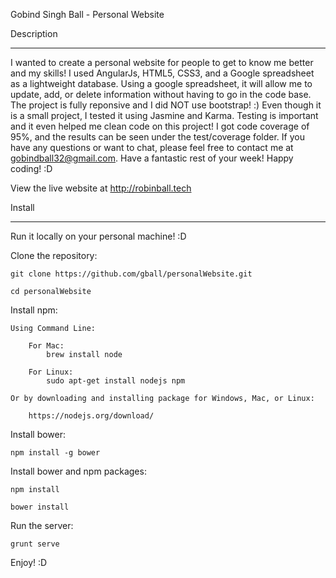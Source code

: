 Gobind Singh Ball - Personal Website



Description
___________

I wanted to create a personal website for people to get to know me better and my skills!
I used AngularJs, HTML5, CSS3, and a Google spreadsheet as a lightweight database. Using a 
google spreadsheet, it will allow me to update, add, or delete information without having to go 
in the code base. The project is fully reponsive and I did NOT use bootstrap! :) Even though 
it is a small project, I tested it using Jasmine and Karma. Testing is important and it even 
helped me clean code on this project! I got code coverage of 95%, and the results can be seen 
under the test/coverage folder. If you have any questions or want to chat, please feel free to 
contact me at gobindball32@gmail.com. Have a fantastic rest of your week! Happy coding! :D

View the live website at http://robinball.tech


Install
_______

Run it locally on your personal machine! :D

Clone the repository:

	git clone https://github.com/gball/personalWebsite.git

	cd personalWebsite


Install npm:

	Using Command Line:

		For Mac:
			brew install node

		For Linux:
	 		sudo apt-get install nodejs npm

	Or by downloading and installing package for Windows, Mac, or Linux:

		https://nodejs.org/download/


Install bower:
	
	npm install -g bower

Install bower and npm packages:

	npm install

	bower install


Run the server:

	grunt serve

Enjoy! :D
